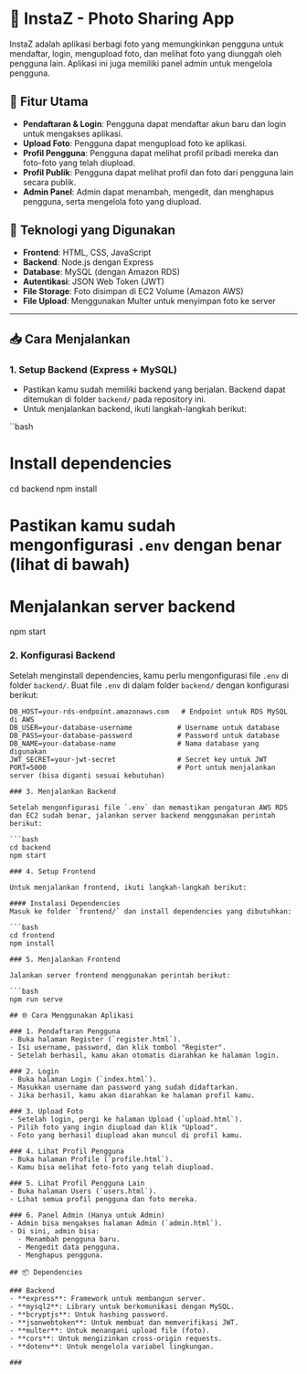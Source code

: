 # 📸 InstaZ - Photo Sharing App

InstaZ adalah aplikasi berbagi foto yang memungkinkan pengguna untuk mendaftar, login, mengupload foto, dan melihat foto yang diunggah oleh pengguna lain. Aplikasi ini juga memiliki panel admin untuk mengelola pengguna.

## 🚀 Fitur Utama

- **Pendaftaran & Login**: Pengguna dapat mendaftar akun baru dan login untuk mengakses aplikasi.
- **Upload Foto**: Pengguna dapat mengupload foto ke aplikasi.
- **Profil Pengguna**: Pengguna dapat melihat profil pribadi mereka dan foto-foto yang telah diupload.
- **Profil Publik**: Pengguna dapat melihat profil dan foto dari pengguna lain secara publik.
- **Admin Panel**: Admin dapat menambah, mengedit, dan menghapus pengguna, serta mengelola foto yang diupload.
  
## 🔧 Teknologi yang Digunakan

- **Frontend**: HTML, CSS, JavaScript
- **Backend**: Node.js dengan Express
- **Database**: MySQL (dengan Amazon RDS)
- **Autentikasi**: JSON Web Token (JWT)
- **File Storage**: Foto disimpan di EC2 Volume (Amazon AWS)
- **File Upload**: Menggunakan Multer untuk menyimpan foto ke server

---

## 📥 Cara Menjalankan

### 1. Setup Backend (Express + MySQL)

- Pastikan kamu sudah memiliki backend yang berjalan. Backend dapat ditemukan di folder `backend/` pada repository ini.
- Untuk menjalankan backend, ikuti langkah-langkah berikut:

``bash
# Install dependencies
cd backend
npm install

# Pastikan kamu sudah mengonfigurasi `.env` dengan benar (lihat di bawah)
# Menjalankan server backend
npm start

### 2. Konfigurasi Backend

Setelah menginstall dependencies, kamu perlu mengonfigurasi file `.env` di folder `backend/`. Buat file `.env` di dalam folder `backend/` dengan konfigurasi berikut:

```env
DB_HOST=your-rds-endpoint.amazonaws.com   # Endpoint untuk RDS MySQL di AWS
DB_USER=your-database-username           # Username untuk database
DB_PASS=your-database-password           # Password untuk database
DB_NAME=your-database-name               # Nama database yang digunakan
JWT_SECRET=your-jwt-secret               # Secret key untuk JWT
PORT=5000                                # Port untuk menjalankan server (bisa diganti sesuai kebutuhan)

### 3. Menjalankan Backend

Setelah mengonfigurasi file `.env` dan memastikan pengaturan AWS RDS dan EC2 sudah benar, jalankan server backend menggunakan perintah berikut:

```bash
cd backend
npm start

### 4. Setup Frontend

Untuk menjalankan frontend, ikuti langkah-langkah berikut:

#### Instalasi Dependencies
Masuk ke folder `frontend/` dan install dependencies yang dibutuhkan:

```bash
cd frontend
npm install

### 5. Menjalankan Frontend

Jalankan server frontend menggunakan perintah berikut:

```bash
npm run serve

## 🌐 Cara Menggunakan Aplikasi

### 1. Pendaftaran Pengguna
- Buka halaman Register (`register.html`).
- Isi username, password, dan klik tombol "Register".
- Setelah berhasil, kamu akan otomatis diarahkan ke halaman login.

### 2. Login
- Buka halaman Login (`index.html`).
- Masukkan username dan password yang sudah didaftarkan.
- Jika berhasil, kamu akan diarahkan ke halaman profil kamu.

### 3. Upload Foto
- Setelah login, pergi ke halaman Upload (`upload.html`).
- Pilih foto yang ingin diupload dan klik "Upload".
- Foto yang berhasil diupload akan muncul di profil kamu.

### 4. Lihat Profil Pengguna
- Buka halaman Profile (`profile.html`).
- Kamu bisa melihat foto-foto yang telah diupload.

### 5. Lihat Profil Pengguna Lain
- Buka halaman Users (`users.html`).
- Lihat semua profil pengguna dan foto mereka.

### 6. Panel Admin (Hanya untuk Admin)
- Admin bisa mengakses halaman Admin (`admin.html`).
- Di sini, admin bisa:
  - Menambah pengguna baru.
  - Mengedit data pengguna.
  - Menghapus pengguna.

## 📦 Dependencies

### Backend
- **express**: Framework untuk membangun server.
- **mysql2**: Library untuk berkomunikasi dengan MySQL.
- **bcryptjs**: Untuk hashing password.
- **jsonwebtoken**: Untuk membuat dan memverifikasi JWT.
- **multer**: Untuk menangani upload file (foto).
- **cors**: Untuk mengizinkan cross-origin requests.
- **dotenv**: Untuk mengelola variabel lingkungan.

###

